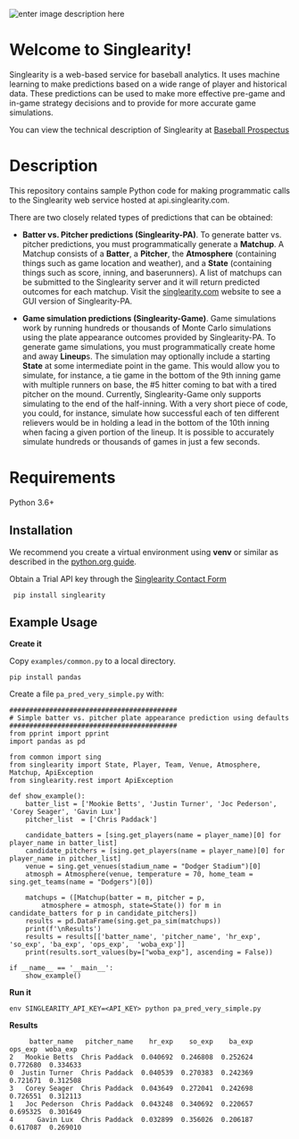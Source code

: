 ![enter image description here](http://beta3.singlearity.com/static/assets/Logo-PNG.png)
# Welcome to Singlearity!


Singlearity is a web-based service for baseball analytics.  It uses machine learning to make predictions based on a wide range of player and historical data.    These predictions can be used to make more effective pre-game and in-game strategy decisions and to provide for more accurate game simulations.

You can view the technical description of Singlearity at [Baseball Prospectus](https://www.baseballprospectus.com/news/article/59993/singlearity-using-a-neural-network-to-predict-the-outcome-of-plate-appearances/)

# Description

This repository contains sample Python code for making programmatic calls to the Singlearity web service hosted at api.singlearity.com.

There are two closely related types of predictions that can be obtained:

* **Batter vs. Pitcher predictions (Singlearity-PA)**.   To generate batter vs. pitcher predictions, you must programmatically generate a **Matchup**.  A Matchup consists of a **Batter**, a **Pitcher**, the **Atmosphere** (containing things such as game location and weather), and a **State** (containing things such as score, inning, and baserunners).  A list of matchups can be submitted to the Singlearity server and it will return predicted outcomes for each matchup.  Visit the [singlearity.com](www.singlearity.com) website to see a GUI version of Singlearity-PA.

* **Game simulation predictions (Singlearity-Game)**.   Game simulations work by running hundreds or thousands of Monte Carlo simulations using the plate appearance outcomes provided by Singlearity-PA.   To generate game simulations, you must programmatically create home and away **Lineup**s.   The simulation may optionally include a starting **State** at some intermediate point in the game.  This would allow you to simulate, for instance, a tie game in the bottom of the 9th inning game with multiple runners on base, the #5 hitter coming to bat with a tired pitcher on the mound.   Currently, Singlearity-Game only supports simulating to the end of the half-inning.  With a very short piece of code, you could, for instance, simulate how successful each of ten different relievers would be in holding a lead in the bottom of the 10th inning when facing a given portion of the lineup.    It is possible to accurately simulate hundreds or thousands of games in just a few seconds. 

# Requirements

Python 3.6+

## Installation

We recommend you create a virtual environment using **venv** or similar as described in the [python.org guide](https://packaging.python.org/guides/installing-using-pip-and-virtual-environments/).

Obtain a Trial API key through the [Singlearity Contact Form](https://docs.google.com/forms/d/e/1FAIpQLSdO_K9_6cGBG_iStuSMKbqUBRX3Z8RAYzNVFRBVIXuumVSjAg/viewform?usp=sf_link)

``` pip install singlearity```


## Example Usage

**Create it**

Copy ```examples/common.py``` to a local directory.

```pip install pandas```

Create a file ```pa_pred_very_simple.py``` with:

```
##########################################
# Simple batter vs. pitcher plate appearance prediction using defaults
##########################################
from pprint import pprint
import pandas as pd

from common import sing
from singlearity import State, Player, Team, Venue, Atmosphere, Matchup, ApiException
from singlearity.rest import ApiException

def show_example():
    batter_list = ['Mookie Betts', 'Justin Turner', 'Joc Pederson', 'Corey Seager', 'Gavin Lux']
    pitcher_list  = ['Chris Paddack']

    candidate_batters = [sing.get_players(name = player_name)[0] for player_name in batter_list]
    candidate_pitchers = [sing.get_players(name = player_name)[0] for player_name in pitcher_list]
    venue = sing.get_venues(stadium_name = "Dodger Stadium")[0]
    atmosph = Atmosphere(venue, temperature = 70, home_team = sing.get_teams(name = "Dodgers")[0])

    matchups = ([Matchup(batter = m, pitcher = p,
        atmosphere = atmosph, state=State()) for m in candidate_batters for p in candidate_pitchers])
    results = pd.DataFrame(sing.get_pa_sim(matchups))
    print(f'\nResults')
    results = results[['batter_name', 'pitcher_name', 'hr_exp', 'so_exp', 'ba_exp', 'ops_exp',  'woba_exp']]
    print(results.sort_values(by=["woba_exp"], ascending = False))

if __name__ == '__main__':
    show_example()

```

**Run it**
```
env SINGLEARITY_API_KEY=<API_KEY> python pa_pred_very_simple.py 
```
**Results**
```
     batter_name   pitcher_name    hr_exp    so_exp    ba_exp   ops_exp  woba_exp
2   Mookie Betts  Chris Paddack  0.040692  0.246808  0.252624  0.772680  0.334633
0  Justin Turner  Chris Paddack  0.040539  0.270383  0.242369  0.721671  0.312508
3   Corey Seager  Chris Paddack  0.043649  0.272041  0.242698  0.726551  0.312113
1   Joc Pederson  Chris Paddack  0.043248  0.340692  0.220657  0.695325  0.301649
4      Gavin Lux  Chris Paddack  0.032899  0.356026  0.206187  0.617087  0.269010
```

